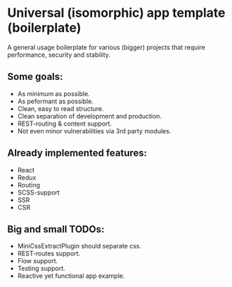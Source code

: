 # Universal (isomorphic) app template (boilerplate)

A general usage boilerplate for various (bigger) projects that require
performance, security and stability.

## Some goals:
- As minimum as possible.
- As peformant as possible.
- Clean, easy to read structure.
- Clean separation of development and production.
- REST-routing & content support.
- Not even minor vulnerabilities via 3rd party modules.

## Already implemented features:
- React
- Redux
- Routing
- SCSS-support
- SSR
- CSR

## Big and small TODOs:
- MiniCssExtractPlugin should separate css.
- REST-routes support.
- Flow support.
- Testing support.
- Reactive yet functional app example.
